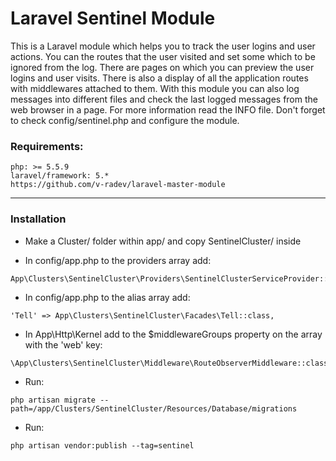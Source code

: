 # Laravel Sentinel Module
This is a Laravel module which helps you to track the user logins and user actions. You can the routes that the user visited and set some which to be ignored from the log. There are pages on which you can preview the user logins and user visits. There is also a display of all the application routes with middlewares attached to them. With this module you can also log messages into different files and check the last logged messages from the web browser in a page. For more information read the INFO file. Don't forget to check config/sentinel.php and configure the module.

### Requirements:
```
php: >= 5.5.9
laravel/framework: 5.*
https://github.com/v-radev/laravel-master-module
```

___

### Installation

- Make a Cluster/ folder within app/ and copy SentinelCluster/ inside

- In config/app.php to the providers array add:
```
App\Clusters\SentinelCluster\Providers\SentinelClusterServiceProvider::class,
```

- In config/app.php to the alias array add:
```
'Tell' => App\Clusters\SentinelCluster\Facades\Tell::class,
```

- In App\Http\Kernel add to the $middlewareGroups property on the array with the 'web' key:
```
\App\Clusters\SentinelCluster\Middleware\RouteObserverMiddleware::class 
```

- Run:
```
php artisan migrate --path=/app/Clusters/SentinelCluster/Resources/Database/migrations
```

- Run:
```
php artisan vendor:publish --tag=sentinel
```